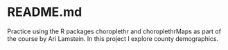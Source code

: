 # README.md

Practice using the R packages choroplethr and choroplethrMaps as part of the course by Ari Lamstein. In this project I explore county demographics.
